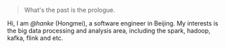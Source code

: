 > What's the past is the prologue.

Hi, I am _@hanke_ (Hongmei), a software engineer in Beijing. My interests is the big data processing and analysis area, including the spark, hadoop, kafka, flink and etc.
